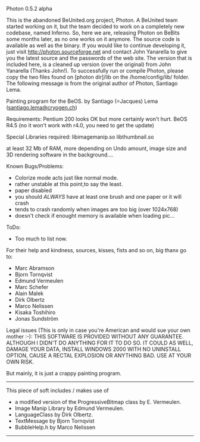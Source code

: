 Photon 0.5.2 alpha

This is the abandoned BeUnited.org project, Photon. A BeUnited team started working on it, but the team decided to work on a completely new codebase, named Inferno. So, here we are, releasing Photon on BeBits some months later, as no one works on it anymore. The source code is available as well as the binary. If you would like to continue developing it, just visit http://photon.sourceforge.net and contact John Yanarella to give you the latest source and the passwords of the web site. The version that is included here, is a cleaned up version (over the original) from John Yanarella (Thanks John!).
To successfully run or compile Photon, please copy the two files found on [photon dir]/lib on the /home/config/lib/ folder.
The following message is from the original author of Photon, Santiago Lema.

>>>>

Painting program for the BeOS.
by Santiago (=Jacques) Lema  (santiago.lema@cryogen.ch)

Requirements:
Pentium 200 looks OK but more certainly won't hurt.
BeOS R4.5 (no it won't work with r4.0, you need to get the update)

Special Libraries required: 
libimagemanip.so
libthumbnail.so

at least 32 Mb of RAM, more depending on Undo amount, image size and 3D rendering software in the background....

Known Bugs/Problems:
- Colorize mode acts just like normal mode.
- rather unstable at this point,to say the least.
- paper disabled
- you should _ALWAYS_ have at least one brush and one paper or it will crash
- tends to crash randomly when images are too big (over 1024x768)
- doesn't check if enought memory is available when loading pic... 


ToDo:
- Too much to list now.

For their help and kindness, sources, kisses, fists and so on, big thanx go to:
- Marc Abramson
- Bjorn Tornqvist
- Edmund Vermeulen
- Marc Schefer
- Alain Malek
- Dirk Olbertz
- Marco Nelissen
- Kisaka Toshihiro
- Jonas Sundström

Legal issues 
(This is only in case you're American and would sue your own mother :-):
THIS SOFTWARE IS PROVIDED WITHOUT ANY GUARANTEE. ALTHOUGH I DIDN'T DO ANYTHING FOR IT TO DO SO. IT COULD AS WELL, DAMAGE YOUR DATA, INSTALL WINDOWS 2000 WITH NO UNINSTALL OPTION, CAUSE A RECTAL EXPLOSION OR ANYTHING BAD. USE AT YOUR OWN RISK.

But mainly, it is just a crappy painting program.

-----------------------------------------------------------------------------------------------
This piece of soft includes / makes use of
- a modified version of the ProgressiveBitmap class by E. Vermeulen. 
- Image Manip Library by Edmund Vermeulen. 
- LanguageClass by Dirk Olbertz.
- TextMessage by Bjorn Tornqvist
- BubbleHelp.h by Marco Nelissen
-----------------------------------------------------------------------------------------------
